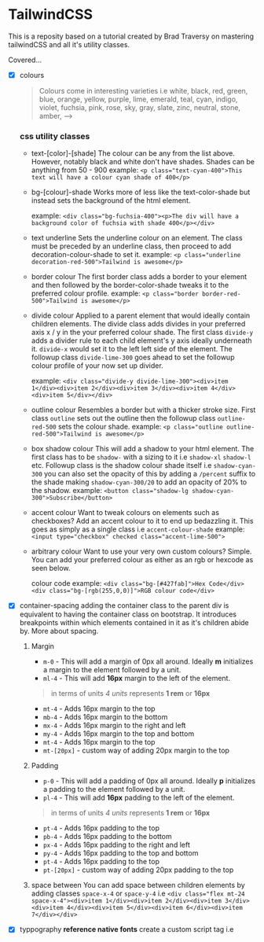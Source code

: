 # TailwindCSS

This is a reposity based on a tutorial created by Brad Traversy on mastering tailwindCSS and all it's utility classes.

Covered...
- [x] colours
    > Colours come in interesting varieties i.e white, black, red, green, blue, orange, yellow, purple, lime, emerald, teal, cyan, indigo, violet, fuchsia, pink, rose, sky, gray, slate, zinc, neutral, stone, amber,  -->

    ### css utility classes
    - text-[color]-[shade]
        The colour can be any from the list above. However, notably black and white don't have shades. Shades can be anything from 50 - 900
        example:
        `<p class="text-cyan-400">This text will have a colour cyan shade of 400</p>`

        
    - bg-[colour]-shade
        Works more of less like the text-color-shade but instead sets the background of the html element.

        example:
        `<div class="bg-fuchsia-400"><p>The div will have a background color of fuchsia with shade 400</p></div>`
    
    - text underline
        Sets the underline colour on an element.
        The class must be preceded by an underline class, then proceed to add decoration-colour-shade to set it.
        example:
        `<p class="underline decoration-red-500">Tailwind is awesome</p>`
    
    - border colour
        The first border class adds a border to your element and then followed by the border-color-shade tweaks it to the preferred colour profile.
        example:
        `<p class="border border-red-500">Tailwind is awesome</p>`

    - divide colour
        Applied to a parent element that would ideally contain children elements. The divide class adds divides in your preferred axis x / y in the your preferred colour shade.
        The first class `divide-y` adds a divider rule to each child element's y axis ideally underneath it.
        `divide-x` would set it to the left left side of the element.
        The followup class `divide-lime-300` goes ahead to set the followup colour profile of your now set up divider.

        example:
        `<div class="divide-y divide-lime-300"><div>item 1</div><div>item 2</div><div>item 3</div><div>item 4</div><div>item 5</div></div>`

    - outline colour
        Resembles a border but with a thicker stroke size. 
        First class `outline` sets out the outline then the followup class `outline-red-500` sets the colour shade.
        example:
        `<p class="outline outline-red-500">Tailwind is awesome</p>`
    - box shadow colour
        This will add a shadow to your html element. The first class has to be `shadow-` with a sizing to it i.e `shadow-xl` `shadow-l` etc.
        Followup class is the shadow colour shade itself i.e `shadow-cyan-300` you can also set the opacity of this by adding a `/percent` suffix to the shade making `shadow-cyan-300/20` to add an opacity of 20% to the shadow.
        example:
        `<button class="shadow-lg shadow-cyan-300">Subscribe</button>`
    - accent colour
        Want to tweak colours on elements such as checkboxes? Add an accent colour to it to end up bedazzling it.
        This goes as simply as a single class i.e `accent-colour-shade`
        example:
        `<input type="checkbox" checked class="accent-lime-500">`

    - arbitrary colour
        Want to use your very own custom colours?
        Simple.
        You can add your preferred colour as either as an rgb or hexcode as seen below.

        colour code example:
        `<div class="bg-[#427fab]">Hex Code</div> <div class="bg-[rgb(255,0,0)]">RGB colour code</div>`
- [x] container-spacing
    adding the container class to the parent div is equivalent to having the container class on bootstrap. It introduces breakpoints within which elements contained in it as it's children abide by.
    More about spacing.
    1. Margin
        - `m-0` - This will add a margin of 0px all around.
            Ideally **m** initializes a margin to the element followed by a unit.
        - `ml-4` - This will add **16px** margin to the left of the element.
        
        > in terms of units *4 units* represents **1 rem** or **16px**

        - `mt-4` - Adds 16px margin to the top
        - `mb-4` - Adds 16px margin to the bottom
        - `mx-4` - Adds 16px margin to the right and left
        - `my-4` - Adds 16px margin to the top and bottom
        - `mt-4` - Adds 16px margin to the top
        - `mt-[20px]` - custom way of adding 20px margin to the top

    2. Padding
        - `p-0` - This will add a padding of 0px all around.
            Ideally **p** initializes a padding to the element followed by a unit.
        - `pl-4` - This will add **16px** padding to the left of the element.
        
        > in terms of units *4 units* represents **1 rem** or **16px**

        - `pt-4` - Adds 16px padding to the top
        - `pb-4` - Adds 16px padding to the bottom
        - `px-4` - Adds 16px padding to the right and left
        - `py-4` - Adds 16px padding to the top and bottom
        - `pt-4` - Adds 16px padding to the top
        - `pt-[20px]` - custom way of adding 20px padding to the top

    3. space between
        You can add space between children elements by adding classes `space-x-4` or `space-y-4`
        i.e 
        `<div class="flex mt-24 space-x-4"><div>item 1</div><div>item 2</div><div>item 3</div><div>item 4</div><div>item 5</div><div>item 6</div><div>item 7</div></div>`

- [x] typpography
    **reference native fonts**
    create a custom script tag i.e
    > <script>
        tailwind.config = {
            theme: {
            fontFamily: {
            'sans': ['ui-sans-serif', 'system-ui'],
            'serif': ['serif', 'Georgia'],
            'mono': ['ui-monospace', 'SFMono-Regular'],
            }
        }
        }
        </script>

    now referencing the fonts can easily be done as so
    `<p class="font-sans">Tailwind is awesome</p>`
    `<p class="font-serif">Tailwind is awesome</p>`
    `<p class="font-mono">Tailwind is awesome</p>`

    **reference external fonts**
    import the custom font via it's cdn link i.e google font links in the header i.e Tapestry font
    then simply add it to the tailwind font family object

    > 'tapestry': ['tapestry', 'Georgia']

    usage falls back to:

    > <p class="font-tapestry">Tailwind is awesome</p>

    **font sizing**
    fonts come in various sizes from:
    > text-xs, text-sm, text-base,text-lg, text-xl

    `<div class="text-9xl">Tailwind is awesome</div>` 

    **font weight**
    font weights can be:
    light, normal, medium, semibold or bold
    example:
    > <div class="font-bold">Tailwind is awesome</div>

    **letter spacing**
    options are: *tracking-tight*, *tracking-normal* or *tracking-wide*
    example:-
    >  <div class="tracking-tight">Tailwind is awesome</div>

    **text alignment**
    options: *text-left*, *text-center*, *text-right*
    example:-
    > <div class="text-left">Tailwind is awesome</div>

    **text decoration**
    like the outline, we can add a text decoration as seen below.
    > <div class="underline decoration-4 decoration-dashed decoration-blue-400">Tailwind is awesome</div>

    Decorations come in various varities i.e
        - dotted
        - dashed
        - wavy
        - double
    
    An offset can be applied to the underline as a class as seen below
    > <div class="underline decoration-4 decoration-blue-400 underline-offset-8">Tailwind is awesome</div>

    **text-transform**
    Under text transform we have 4 classes:
    *normal-case*, *uppercase*, *lowercase*, *capitalize*
    example as:-
    > <div class="normal-case">Tailwind is awesome</div>
